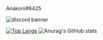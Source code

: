 Anakoni#6425

![discord banner](https://discord.c99.nl/widget/theme-2/363056543064653826.png)

[![Top Langs](https://github-readme-stats.vercel.app/api/top-langs/?username=Anakoni&layout=compact)](https://github.com/anuraghazra/github-readme-stats)
![Anurag's GitHub stats](https://github-readme-stats.vercel.app/api?username=Anakoni&show_icons=true&count_private=true&theme=tokyonight)
